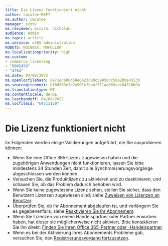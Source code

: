 ```yaml
---
title: Die Lizenz funktioniert nicht
author: cmcatee-MSFT
ms.author: cmcatee
manager: scotv
ms.reviewer: micurn, nicholak
audience: Admin
ms.topic: article
ms.service: o365-administration
ROBOTS: NOINDEX, NOFOLLOW
ms.localizationpriority: high
ms.custom:
- commerce_licensing
- "9002459"
- "4764"
ms.date: 04/06/2022
ms.openlocfilehash: 6a71ec606d58e0623d80c599505c58a2bbe4553b
ms.sourcegitcommit: bf8d563e7a7e901efba4f371aa069cac84318b9b
ms.translationtype: HT
ms.contentlocale: de-DE
ms.lasthandoff: 04/08/2022
ms.locfileid: "64711150"
---
```

# <a name="license-not-working"></a>Die Lizenz funktioniert nicht

Im Folgenden werden einige Validierungen aufgeführt, die Sie ausprobieren können:

- Wenn Sie eine Office 365-Lizenz zugewiesen haben und die zugehörigen Anwendungen nicht funktionieren, lassen Sie bitte mindestens 24 Stunden Zeit, damit alle Synchronisierungsvorgänge abgeschlossen werden können.
- Versuchen Sie, die Produktlizenz zu aktivieren und zu deaktivieren, und schauen Sie, ob das Problem dadurch behoben wird.
- Wenn Sie keine zugewiesene Lizenz sehen, stellen Sie sicher, dass den Benutzern Lizenzen zugewiesen sind; siehe [Zuweisen von Lizenzen an Benutzer](https://docs.microsoft.com/microsoft-365/admin/manage/assign-licenses-to-users).
- Überprüfen Sie, ob Ihr Abonnement abgelaufen ist, und verlängern Sie es gegebenenfalls; siehe [Reaktivieren Sie Ihr Abonnement](https://docs.microsoft.com/alchemyinsights/reactivate-your-subscription).
- Wenn Sie Lizenzen von einem Handelspartner oder Partner erworben haben, hat dieser sie möglicherweise nicht aktiviert. Bitte kontaktieren Sie ihn direkt: [Finden Sie Ihren Office 365-Partner oder -Handelspartner](https://docs.microsoft.com//microsoft-365/admin/manage/find-your-partner-or-reseller).
- Wenn es bei der Aktivierung Ihres Abonnements Probleme gab, versuchen Sie, den [Registrierungsvorgang fortzusetzen](https://go.microsoft.com/fwlink/?linkid=2126800).
